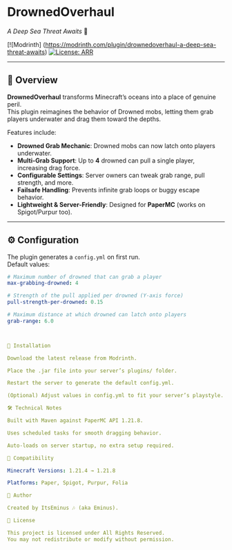 # DrownedOverhaul  
*A Deep Sea Threat Awaits* 🌊

[![Modrinth] (https://modrinth.com/plugin/drownedoverhaul-a-deep-sea-threat-awaits) 
[![License: ARR](https://img.shields.io/badge/license-All%20Rights%20Reserved-red.svg)](LICENSE)  

---

## 📖 Overview
**DrownedOverhaul** transforms Minecraft’s oceans into a place of genuine peril.  
This plugin reimagines the behavior of Drowned mobs, letting them grab players underwater and drag them toward the depths.

Features include:
- **Drowned Grab Mechanic**: Drowned mobs can now latch onto players underwater.
- **Multi-Grab Support**: Up to **4** drowned can pull a single player, increasing drag force.
- **Configurable Settings**: Server owners can tweak grab range, pull strength, and more.
- **Failsafe Handling**: Prevents infinite grab loops or buggy escape behavior.
- **Lightweight & Server-Friendly**: Designed for **PaperMC** (works on Spigot/Purpur too).

---

## ⚙️ Configuration
The plugin generates a `config.yml` on first run.  
Default values:
```yaml
# Maximum number of drowned that can grab a player
max-grabbing-drowned: 4

# Strength of the pull applied per drowned (Y-axis force)
pull-strength-per-drowned: 0.15

# Maximum distance at which drowned can latch onto players
grab-range: 6.0



🚀 Installation

Download the latest release from Modrinth.

Place the .jar file into your server’s plugins/ folder.

Restart the server to generate the default config.yml.

(Optional) Adjust values in config.yml to fit your server’s playstyle.

🛠️ Technical Notes

Built with Maven against PaperMC API 1.21.8.

Uses scheduled tasks for smooth dragging behavior.

Auto-loads on server startup, no extra setup required.

📌 Compatibility

Minecraft Versions: 1.21.4 → 1.21.8

Platforms: Paper, Spigot, Purpur, Folia

🧑 Author

Created by ItsEminus 🎶 (aka Eminus).

📜 License

This project is licensed under All Rights Reserved.
You may not redistribute or modify without permission.
